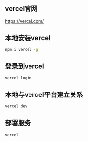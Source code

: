 ## vercel官网
https://vercel.com/

## 本地安装vercel
```sh
npm i vercel -g
```

## 登录到vercel
```sh
vercel login
```

## 本地与vercel平台建立关系
```sh
vercel dev
```

## 部署服务
```sh
vercel
```